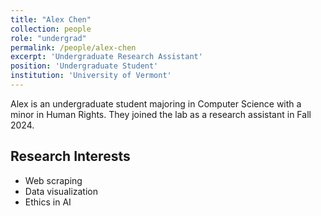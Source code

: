 ```yaml
---
title: "Alex Chen"
collection: people
role: "undergrad"
permalink: /people/alex-chen
excerpt: 'Undergraduate Research Assistant'
position: 'Undergraduate Student'
institution: 'University of Vermont'
---
```


Alex is an undergraduate student majoring in Computer Science with a minor in Human Rights. They joined the lab as a research assistant in Fall 2024.

## Research Interests
- Web scraping
- Data visualization
- Ethics in AI
